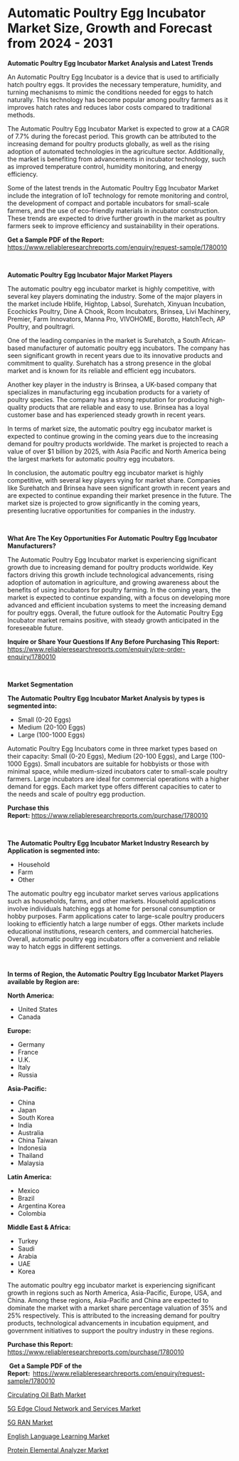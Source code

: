 <p><h1>Automatic Poultry Egg Incubator Market Size, Growth and Forecast from 2024 - 2031</h1></p><p><strong>Automatic Poultry Egg Incubator Market Analysis and Latest Trends</strong></p>
<p><p>An Automatic Poultry Egg Incubator is a device that is used to artificially hatch poultry eggs. It provides the necessary temperature, humidity, and turning mechanisms to mimic the conditions needed for eggs to hatch naturally. This technology has become popular among poultry farmers as it improves hatch rates and reduces labor costs compared to traditional methods.</p><p>The Automatic Poultry Egg Incubator Market is expected to grow at a CAGR of 7.7% during the forecast period. This growth can be attributed to the increasing demand for poultry products globally, as well as the rising adoption of automated technologies in the agriculture sector. Additionally, the market is benefiting from advancements in incubator technology, such as improved temperature control, humidity monitoring, and energy efficiency.</p><p>Some of the latest trends in the Automatic Poultry Egg Incubator Market include the integration of IoT technology for remote monitoring and control, the development of compact and portable incubators for small-scale farmers, and the use of eco-friendly materials in incubator construction. These trends are expected to drive further growth in the market as poultry farmers seek to improve efficiency and sustainability in their operations.</p></p>
<p><strong>Get a Sample PDF of the Report:&nbsp;</strong> <a href="https://www.reliableresearchreports.com/enquiry/request-sample/1780010">https://www.reliableresearchreports.com/enquiry/request-sample/1780010</a></p>
<p>&nbsp;</p>
<p><strong>Automatic Poultry Egg Incubator Major Market Players</strong></p>
<p><p>The automatic poultry egg incubator market is highly competitive, with several key players dominating the industry. Some of the major players in the market include Hblife, Hightop, Labsol, Surehatch, Xinyuan Incubation, Ecochicks Poultry, Dine A Chook, Rcom Incubators, Brinsea, Livi Machinery, Premier, Farm Innovators, Manna Pro, VIVOHOME, Borotto, HatchTech, AP Poultry, and poultragri.</p><p>One of the leading companies in the market is Surehatch, a South African-based manufacturer of automatic poultry egg incubators. The company has seen significant growth in recent years due to its innovative products and commitment to quality. Surehatch has a strong presence in the global market and is known for its reliable and efficient egg incubators.</p><p>Another key player in the industry is Brinsea, a UK-based company that specializes in manufacturing egg incubation products for a variety of poultry species. The company has a strong reputation for producing high-quality products that are reliable and easy to use. Brinsea has a loyal customer base and has experienced steady growth in recent years.</p><p>In terms of market size, the automatic poultry egg incubator market is expected to continue growing in the coming years due to the increasing demand for poultry products worldwide. The market is projected to reach a value of over $1 billion by 2025, with Asia Pacific and North America being the largest markets for automatic poultry egg incubators.</p><p>In conclusion, the automatic poultry egg incubator market is highly competitive, with several key players vying for market share. Companies like Surehatch and Brinsea have seen significant growth in recent years and are expected to continue expanding their market presence in the future. The market size is projected to grow significantly in the coming years, presenting lucrative opportunities for companies in the industry.</p></p>
<p>&nbsp;</p>
<p><strong>What Are The Key Opportunities For Automatic Poultry Egg Incubator Manufacturers?</strong></p>
<p><p>The Automatic Poultry Egg Incubator market is experiencing significant growth due to increasing demand for poultry products worldwide. Key factors driving this growth include technological advancements, rising adoption of automation in agriculture, and growing awareness about the benefits of using incubators for poultry farming. In the coming years, the market is expected to continue expanding, with a focus on developing more advanced and efficient incubation systems to meet the increasing demand for poultry eggs. Overall, the future outlook for the Automatic Poultry Egg Incubator market remains positive, with steady growth anticipated in the foreseeable future.</p></p>
<p><strong>Inquire or Share Your Questions If Any Before Purchasing This Report:</strong> <a href="https://www.reliableresearchreports.com/enquiry/pre-order-enquiry/1780010">https://www.reliableresearchreports.com/enquiry/pre-order-enquiry/1780010</a></p>
<p>&nbsp;</p>
<p><strong>Market Segmentation</strong></p>
<p><strong>The Automatic Poultry Egg Incubator Market Analysis by types is segmented into:</strong></p>
<p><ul><li>Small (0-20 Eggs)</li><li>Medium (20-100 Eggs)</li><li>Large (100-1000 Eggs)</li></ul></p>
<p><p>Automatic Poultry Egg Incubators come in three market types based on their capacity: Small (0-20 Eggs), Medium (20-100 Eggs), and Large (100-1000 Eggs). Small incubators are suitable for hobbyists or those with minimal space, while medium-sized incubators cater to small-scale poultry farmers. Large incubators are ideal for commercial operations with a higher demand for eggs. Each market type offers different capacities to cater to the needs and scale of poultry egg production.</p></p>
<p><strong>Purchase this Report:&nbsp;</strong><a href="https://www.reliableresearchreports.com/purchase/1780010">https://www.reliableresearchreports.com/purchase/1780010</a></p>
<p>&nbsp;</p>
<p><strong>The Automatic Poultry Egg Incubator Market Industry Research by Application is segmented into:</strong></p>
<p><ul><li>Household</li><li>Farm</li><li>Other</li></ul></p>
<p><p>The automatic poultry egg incubator market serves various applications such as households, farms, and other markets. Household applications involve individuals hatching eggs at home for personal consumption or hobby purposes. Farm applications cater to large-scale poultry producers looking to efficiently hatch a large number of eggs. Other markets include educational institutions, research centers, and commercial hatcheries. Overall, automatic poultry egg incubators offer a convenient and reliable way to hatch eggs in different settings.</p></p>
<p>&nbsp;</p>
<p><strong>In terms of Region, the Automatic Poultry Egg Incubator Market Players available by Region are:</strong></p>
<p>
    <p> <strong> North America: </strong>
        <ul>
            <li>United States</li>
            <li>Canada</li>
        </ul>
        </p> 
    <p> <strong> Europe: </strong>
        <ul>
            <li>Germany</li>
            <li>France</li>
            <li>U.K.</li>
            <li>Italy</li>
            <li>Russia</li>
        </ul>
        </p> 
    <p> <strong> Asia-Pacific: </strong>
        <ul>
            <li>China</li>
            <li>Japan</li>
            <li>South Korea</li>
            <li>India</li>
            <li>Australia</li>
            <li>China Taiwan</li>
            <li>Indonesia</li>
            <li>Thailand</li>
            <li>Malaysia</li>
        </ul>
        </p> 
    <p> <strong> Latin America: </strong>
        <ul>
            <li>Mexico</li>
            <li>Brazil</li>
            <li>Argentina Korea</li>
            <li>Colombia</li>
        </ul>
        </p> 
    <p> <strong> Middle East & Africa: </strong>
        <ul>
            <li>Turkey</li>
            <li>Saudi</li>
            <li>Arabia</li>
            <li>UAE</li>
            <li>Korea</li>
        </ul>
    </p>
    </p>
<p><p>The automatic poultry egg incubator market is experiencing significant growth in regions such as North America, Asia-Pacific, Europe, USA, and China. Among these regions, Asia-Pacific and China are expected to dominate the market with a market share percentage valuation of 35% and 25% respectively. This is attributed to the increasing demand for poultry products, technological advancements in incubation equipment, and government initiatives to support the poultry industry in these regions.</p></p>
<p><strong>Purchase this Report: </strong><a href="https://www.reliableresearchreports.com/purchase/1780010">https://www.reliableresearchreports.com/purchase/1780010</a></p>
<p>&nbsp;<strong>Get a Sample PDF of the Report:&nbsp;&nbsp;</strong><a href="https://www.reliableresearchreports.com/enquiry/request-sample/1780010">https://www.reliableresearchreports.com/enquiry/request-sample/1780010</a></p>
<p><strong></strong></p>
<p><p><a href="https://github.com/lbird53714/Market-Research-Report-List-3/blob/main/circulating-oil-bath-market.md">Circulating Oil Bath Market</a></p><p><a href="https://medium.com/@kevinbarnes75/5g-edge-cloud-network-and-services-market-the-key-to-successful-business-strategy-forecast-till-a1afef827c64">5G Edge Cloud Network and Services Market</a></p><p><a href="https://medium.com/@kevinbarnes75/5g-ran-market-outlook-industry-overview-and-forecast-2024-to-2031-d1774f56f3b7">5G RAN Market</a></p><p><a href="https://medium.com/@queenlittle95/english-language-learning-market-trends-and-market-analysis-forecasted-for-period-2024-2031-c27b88231e2c">English Language Learning Market</a></p><p><a href="https://github.com/dringals/Market-Research-Report-List-2/blob/main/protein-elemental-analyzer-market.md">Protein Elemental Analyzer Market</a></p></p>